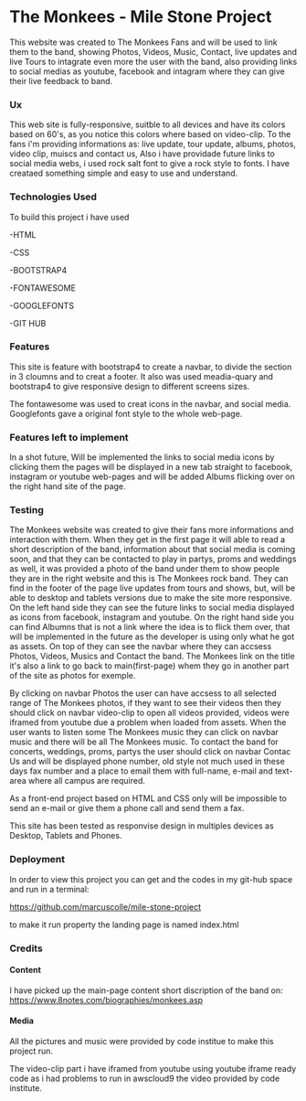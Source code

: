 # The Monkees - Mile Stone Project

This website was created to The Monkees Fans and will be used to link them to the band,
showing Photos, Videos, Music, Contact, live updates and live Tours
to intagrate even more the user with the band, also providing links to social medias
as youtube, facebook and intagram where they can give their live feedback to band.



### Ux

This web site is fully-responsive, suitble to all devices and have its colors based on 60's, 
as you notice this colors where based on video-clip.
To the fans i'm providing informations as: live update, tour update, albums, photos, video clip, muiscs and contact us,
Also i have providade future links to social media webs, i used rock salt font to give a rock style to fonts.
I have creataed something simple and easy to use and understand.

 
 
### Technologies Used

To build this project i have used 

-HTML

-CSS

-BOOTSTRAP4

-FONTAWESOME

-GOOGLEFONTS

-GIT HUB



### Features

This site is feature with bootstrap4 to create a navbar,
to divide the section in 3 cloumns and to creat a footer.
It also was used meadia-quary and bootstrap4 to give responsive design to different screens sizes.

The fontawesome was used to creat icons in the navbar, and social media.
Googlefonts gave a original font style to the whole web-page.



### Features left to implement

In a shot future, Will be implemented the links to social media icons by clicking them the pages will be displayed in a new tab straight to
facebook, instagram or youtube web-pages and will be added Albums flicking over on the right hand site of the page.



### Testing

The Monkees website was created to give their fans more informations and interaction with them.
When they get in the first page it will able to read a short description of the band,
information about that social media is coming soon, and that they can be contacted to play in partys, proms and weddings as well, it 
was provided a photo of the band under them to show people they are in the right website and this is The Monkees rock band.
They can find in the footer of the page live updates from tours and shows, but, will be able to desktop and tablets versions due to 
make the site more responsive. On the left hand side they can see the future links to social media displayed as icons from facebook,
instagram and youtube. On the right hand side you can find Albumns that is not a link where the idea is to flick them over, that will
be implemented in the future as the developer is using only what he got as assets. On top of they can see the navbar where they can 
accsess Photos, Videos, Musics and Contact the band. The Monkees link on the title it's also a link to go back to main(first-page) whem 
they go in another part of the site as photos for exemple.

By clicking on navbar Photos the user can have accsess to all selected range of The Monkees photos, if they want to see their videos then they should
click on navbar video-clip to open all videos provided, videos were iframed from youtube due a problem when loaded from assets. When the user wants to listen
some The Monkees music they can click on navbar music and there will be all The Monkees music. To contact the band for concerts, weddings, proms, partys the
user should click on navbar Contac Us and will be displayed phone number, old style not much used in these days fax number and a place to email them with 
full-name, e-mail and text-area where all campus are required.

As a front-end project based on HTML and CSS only will be impossible to send an e-mail or give them a phone call and send them a fax. 

This site has been tested as responvise design in multiples devices as Desktop, Tablets and Phones.



### Deployment

In order to view this project you can get and the codes in my git-hub space and run in a terminal:

https://github.com/marcuscolle/mile-stone-project

to make it run property the landing page is named index.html



### Credits


#### Content

I have picked up the main-page content short discription of the band on: https://www.8notes.com/biographies/monkees.asp


#### Media 

All the pictures and music were provided by code institue to make this project run.

The video-clip part i have iframed from youtube using youtube iframe ready code as i had problems to run in awscloud9 the video provided by code institute. 


